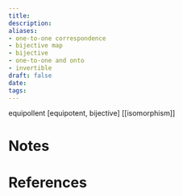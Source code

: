 ```yaml
---
title: 
description: 
aliases: 
- one-to-one correspondence 
- bijective map
- bijective 
- one-to-one and onto
- invertible
draft: false
date: 
tags:
---
```


equipollent [equipotent, bijective]
[[isomorphism]]
# Notes

# References
``` ad-cite

```